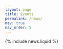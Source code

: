 ```yaml
---
layout: page
title: Events
permalink: /news/
nav: true
nav_order: 5
---
```


{% include news.liquid %}
